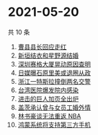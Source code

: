 # 2021-05-20

共 10 条

<!-- BEGIN -->
<!-- 最后更新时间 Thu May 20 2021 07:08:03 GMT+0800 (China Standard Time) -->

1. [曹县县长回应走红](https://www.zhihu.com/search?q=曹县)
2. [新垣结衣和星野源结婚](https://www.zhihu.com/search?q=新垣结衣结婚)
3. [深圳赛格大厦晃动原因查明](https://www.zhihu.com/search?q=赛格大厦)
4. [日媒曝石原里美或退圈从政](https://www.zhihu.com/search?q=石原里美)
5. [浙江一特斯拉撞倒两名交警](https://www.zhihu.com/search?q=特斯拉)
6. [台湾医院爆发院内感染](https://www.zhihu.com/search?q=台湾疫情)
7. [进击的巨人加页全出炉](https://www.zhihu.com/search?q=进击的巨人)
8. [盖茨承认曾与女员工婚外情](https://www.zhihu.com/search?q=比尔盖茨)
9. [林书豪谈无法重返 NBA](https://www.zhihu.com/search?q=林书豪)
10. [鸿蒙系统将支持第三方手机](https://www.zhihu.com/search?q=鸿蒙系统)

<!-- END -->
